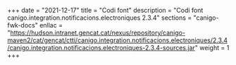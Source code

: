 +++
date        = "2021-12-17"
title       = "Codi font"
description = "Codi font canigo.integration.notificacions.electroniques 2.3.4"
sections    = "canigo-fwk-docs"
enllac		= "https://hudson.intranet.gencat.cat/nexus/repository/canigo-maven2/cat/gencat/ctti/canigo.integration.notificacions.electroniques/2.3.4/canigo.integration.notificacions.electroniques-2.3.4-sources.jar"
weight		= 1
+++
